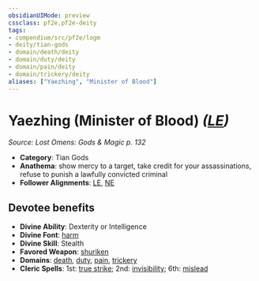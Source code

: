 ```yaml
---
obsidianUIMode: preview
cssclass: pf2e,pf2e-deity
tags:
- compendium/src/pf2e/logm
- deity/tian-gods
- domain/death/deity
- domain/duty/deity
- domain/pain/deity
- domain/trickery/deity
aliases: ["Yaezhing", "Minister of Blood"]
---
```

# Yaezhing (Minister of Blood) *([LE](rules/traits/le-b1.md "Lawful Evil Alignment Trait"))*  
*Source: Lost Omens: Gods & Magic p. 132*  

- **Category**: Tian Gods
- **Anathema**: show mercy to a target, take credit for your assassinations, refuse to punish a lawfully convicted criminal
- **Follower Alignments**: [LE](rules/traits/le-b1.md "Lawful Evil Alignment Trait"), [NE](rules/traits/ne-b1.md "Neutral Evil Alignment Trait")

## Devotee benefits

- **Divine Ability**: Dexterity or Intelligence
- **Divine Font**: [harm](harm.md)
- **Divine Skill**: Stealth
- **Favored Weapon**: [shuriken](shuriken.md)
- **Domains**: [death](Reference/Compendium/Setting/domains.md#Death), [duty](Reference/Compendium/Setting/domains.md#Duty), [pain](Reference/Compendium/Setting/domains.md#Pain), [trickery](Reference/Compendium/Setting/domains.md#Trickery)
- **Cleric Spells**: 1st: [true strike](true-strike.md); 2nd: [invisibility](Reference/Compendium/Spells/invisibility.md); 6th: [mislead](mislead.md)